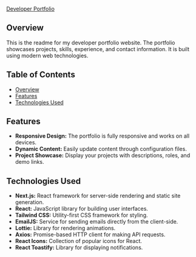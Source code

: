[Developer Portfolio](https://prafull-anand.vercel.app/)

## Overview
This is the readme for my developer portfolio website. The portfolio showcases projects, skills, experience, and contact information. It is built using modern web technologies.

## Table of Contents
- [Overview](#overview)
- [Features](#features)
- [Technologies Used](#technologies-used)

## Features
- **Responsive Design:** The portfolio is fully responsive and works on all devices.
- **Dynamic Content:** Easily update content through configuration files.
- **Project Showcase:** Display your projects with descriptions, roles, and demo links.

## Technologies Used
- **Next.js:** React framework for server-side rendering and static site generation.
- **React:** JavaScript library for building user interfaces.
- **Tailwind CSS:** Utility-first CSS framework for styling.
- **EmailJS:** Service for sending emails directly from the client-side.
- **Lottie:** Library for rendering animations.
- **Axios:** Promise-based HTTP client for making API requests.
- **React Icons:** Collection of popular icons for React.
- **React Toastify:** Library for displaying notifications.
